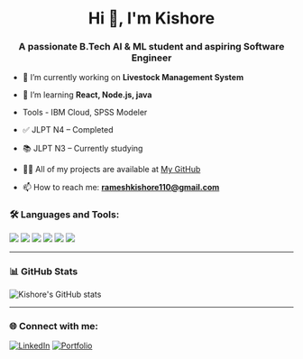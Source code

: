 <h1 align="center">Hi 👋, I'm Kishore</h1>
<h3 align="center">A passionate B.Tech AI & ML student and aspiring Software Engineer</h3>

- 🔭 I’m currently working on **Livestock Management System**

- 🌱 I’m learning **React, Node.js, java**

- Tools - IBM Cloud, SPSS Modeler

- ✅ JLPT N4 – Completed
  
- 📚 JLPT N3 – Currently studying

- 👨‍💻 All of my projects are available at [My GitHub]((https://github.com/KISHORE-R-RAMESH))

- 📫 How to reach me: **rameshkishore110@gmail.com**


### 🛠️ Languages and Tools:

<p align="left">
  <img src="https://img.shields.io/badge/Node.js-339933?style=for-the-badge&logo=nodedotjs&logoColor=white"/>
  <img src="https://img.shields.io/badge/React-20232A?style=for-the-badge&logo=react&logoColor=61DAFB"/>
  <img src="https://img.shields.io/badge/Arduino-00979D?style=for-the-badge&logo=arduino&logoColor=white"/>
  <img src="https://img.shields.io/badge/HTML5-E34F26?style=for-the-badge&logo=html5&logoColor=white"/>
  <img src="https://img.shields.io/badge/CSS3-1572B6?style=for-the-badge&logo=css3&logoColor=white"/>
  <img src="https://img.shields.io/badge/java-1572B6?style=for-the-badge&logo=java&logoColor=white"/>
</p>

---

### 📊 GitHub Stats

<p align="left">
  <img src="https://github-readme-stats.vercel.app/api?username=KISHORE-R-RAMESH&show_icons=true&theme=github_dark" alt="Kishore's GitHub stats"/>
</p>

---

### 🌐 Connect with me:

[![LinkedIn](https://img.shields.io/badge/LinkedIn-blue?style=flat&logo=linkedin&logoColor=white)](https://www.linkedin.com/in/kishore--ramesh/)
[![Portfolio](https://img.shields.io/badge/Portfolio-black?style=flat&logo=github&logoColor=white)](https://kishore-ramesh.my.canva.site/)

